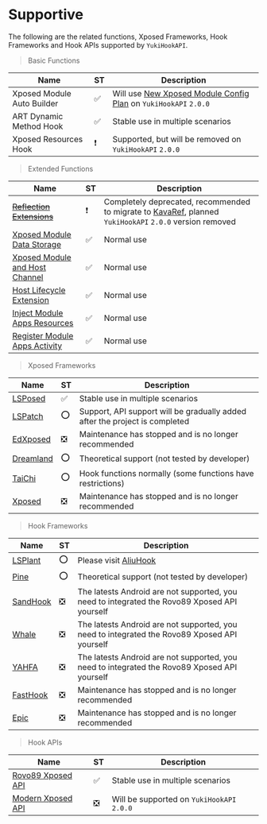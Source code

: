 # Supportive

The following are the related functions, Xposed Frameworks, Hook Frameworks and Hook APIs supported by `YukiHookAPI`.

> Basic Functions

| Name                       | ST  | Description                                                                                                             |
| -------------------------- | --- | ----------------------------------------------------------------------------------------------------------------------- |
| Xposed Module Auto Builder | ✅   | Will use [New Xposed Module Config Plan](https://github.com/HighCapable/YukiHookAPI/issues/49) on `YukiHookAPI` `2.0.0` |
| ART Dynamic Method Hook    | ✅   | Stable use in multiple scenarios                                                                                        |
| Xposed Resources Hook      | ❗   | Supported, but will be removed on `YukiHookAPI` `2.0.0`                                                                 |

> Extended Functions

| Name                                                                                               | ST  | Description                                                                                                                                       |
| -------------------------------------------------------------------------------------------------- | --- | ------------------------------------------------------------------------------------------------------------------------------------------------- |
| ~~[Reflection Extensions](../api/special-features/reflection)~~                                    | ❗   | Completely deprecated, recommended to migrate to [KavaRef](https://github.com/HighCapable/KavaRef), planned `YukiHookAPI` `2.0.0` version removed |
| [Xposed Module Data Storage](../api/special-features/xposed-storage)                               | ✅   | Normal use                                                                                                                                        |
| [Xposed Module and Host Channel](../api/special-features/xposed-channel)                           | ✅   | Normal use                                                                                                                                        |
| [Host Lifecycle Extension](../api/special-features/host-lifecycle)                                 | ✅   | Normal use                                                                                                                                        |
| [Inject Module Apps Resources](../api/special-features/host-inject#inject-module-apps-resources)   | ✅   | Normal use                                                                                                                                        |
| [Register Module Apps Activity](../api/special-features/host-inject#register-module-apps-activity) | ✅   | Normal use                                                                                                                                        |

> Xposed Frameworks

| Name                                                 | ST  | Description                                                                 |
| ---------------------------------------------------- | --- | --------------------------------------------------------------------------- |
| [LSPosed](https://github.com/LSPosed/LSPosed)        | ✅   | Stable use in multiple scenarios                                            |
| [LSPatch](https://github.com/LSPosed/LSPatch)        | ⭕   | Support, API support will be gradually added after the project is completed |
| [EdXposed](https://github.com/ElderDrivers/EdXposed) | ❎   | Maintenance has stopped and is no longer recommended                        |
| [Dreamland](https://github.com/canyie/Dreamland)     | ⭕   | Theoretical support (not tested by developer)                               |
| [TaiChi](https://github.com/taichi-framework/TaiChi) | ⭕   | Hook functions normally (some functions have restrictions)                  |
| [Xposed](https://github.com/rovo89/Xposed)           | ❎   | Maintenance has stopped and is no longer recommended                        |

> Hook Frameworks

| Name                                                      | ST  | Description                                                                                  |
| --------------------------------------------------------- | --- | -------------------------------------------------------------------------------------------- |
| [LSPlant](https://github.com/LSPosed/LSPlant)             | ⭕   | Please visit [AliuHook](https://github.com/Aliucord/hook)                                    |
| [Pine](https://github.com/canyie/pine)                    | ⭕   | Theoretical support (not tested by developer)                                                |
| [SandHook](https://github.com/asLody/SandHook)            | ❎   | The latests Android are not supported, you need to integrated the Rovo89 Xposed API yourself |
| [Whale](https://github.com/asLody/whale)                  | ❎   | The latests Android are not supported, you need to integrated the Rovo89 Xposed API yourself |
| [YAHFA](https://github.com/PAGalaxyLab/YAHFA)             | ❎   | The latests Android are not supported, you need to integrated the Rovo89 Xposed API yourself |
| [FastHook](https://github.com/turing-technician/FastHook) | ❎   | Maintenance has stopped and is no longer recommended                                         |
| [Epic](https://github.com/tiann/epic)                     | ❎   | Maintenance has stopped and is no longer recommended                                         |

> Hook APIs

| Name                                              | ST  | Description                                |
| ------------------------------------------------- | --- | ------------------------------------------ |
| [Rovo89 Xposed API](https://api.xposed.info/)     | ✅   | Stable use in multiple scenarios           |
| [Modern Xposed API](https://github.com/libxposed) | ❎   | Will be supported on `YukiHookAPI` `2.0.0` |
